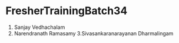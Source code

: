 # FresherTrainingBatch34
1. Sanjay Vedhachalam
2. Narendranath Ramasamy 3.Sivasankaranarayanan Dharmalingam

